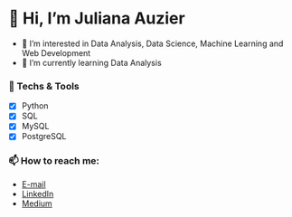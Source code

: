 # 👋 Hi, I’m Juliana Auzier
- 👀 I’m interested in Data Analysis, Data Science, Machine Learning and Web Development
- 🌱 I’m currently learning Data Analysis
### 👯 Techs & Tools
- [x] Python
- [x] SQL
- [x] MySQL
- [x] PostgreSQL
### 📫 How to reach me:
* [E-mail](juliana.auzier.s@gmail.com)
* [LinkedIn](linkedin.com/in/juliana-auzier/)
* [Medium](https://juliana-auzier.medium.com/)

<!---
Auzier17/Auzier17 is a ✨ special ✨ repository because its `README.md` (this file) appears on your GitHub profile.
You can click the Preview link to take a look at your changes.
--->

